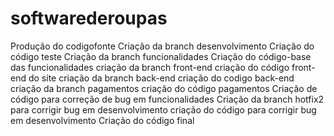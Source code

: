 # softwarederoupas
Produção do codigofonte
Criação da branch desenvolvimento
Criação do código teste
Criação da branch funcionalidades
Criação do código-base das funcionalidades
    criação da branch front-end
     criação do código front-end do site
    criação da branch back-end
     criação do codigo back-end
    criação da branch pagamentos
     criação do código pagamentos
Criação de código para correção de bug em funcionalidades
Criação da branch hotfix2 para corrigir bug em desenvolvimento
  criação do código para corrigir bug em desenvolvimento 
Criação do código final